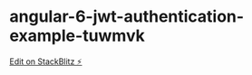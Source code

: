 # angular-6-jwt-authentication-example-tuwmvk

[Edit on StackBlitz ⚡️](https://stackblitz.com/edit/angular-6-jwt-authentication-example-tuwmvk)